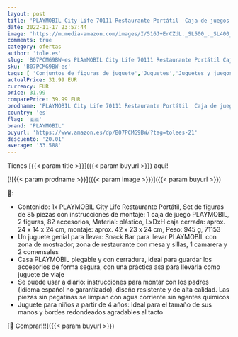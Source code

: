 ```yaml
---
layout: post
title: 'PLAYMOBIL City Life 70111 Restaurante Portátil  Caja de juegos con bisagra y asa  Juguete para llevar  Juguetes para niños a partir de 4 años'
date: 2022-11-17 23:57:44
image: 'https://m.media-amazon.com/images/I/516J+ErCZdL._SL500_._SL400_.jpg'
comments: true
category: ofertas
author: 'tole.es'
slug: 'B07PCMG9BW-es PLAYMOBIL City Life 70111 Restaurante Portátil Caja de...'
sku: 'B07PCMG9BW-es'
tags: [ 'Conjuntos de figuras de juguete','Juguetes','Juguetes y juegos','Muñecos y figuras','playmobil','🇪🇸', ]
actualPrice: 31.99 EUR
currency: EUR
price: 31.99
comparePrice: 39.99 EUR
prodname: 'PLAYMOBIL City Life 70111 Restaurante Portátil  Caja de juegos con bisagra y asa  Juguete para llevar  Juguetes para niños a partir de 4 años'
country: 'es'
flag: '🇪🇸'
brand: 'PLAYMOBIL'
buyurl: 'https://www.amazon.es/dp/B07PCMG9BW/?tag=tolees-21'
descuento: '20.01'
average: '33.588'
---
```


Tienes [{{< param title >}}]({{< param buyurl >}}) aqui!

[![{{< param prodname >}}]({{< param image >}})]({{< param buyurl >}})

🔎:

- Contenido: 1x PLAYMOBIL City Life Restaurante Portátil, Set de figuras de 85 piezas con instrucciones de montaje: 1 caja de juego PLAYMOBIL, 2 figuras, 82 accesorios, Material: plástico, LxDxH caja cerrada: aprox. 24 x 14 x 24 cm, montaje: aprox. 42 x 23 x 24 cm, Peso: 945 g, 71153
- Un juguete genial para llevar: Snack Bar para llevar PLAYMOBIL con zona de mostrador, zona de restaurante con mesa y sillas, 1 camarera y 2 comensales
- Casa PLAYMOBIL plegable y con cerradura, ideal para guardar los accesorios de forma segura, con una práctica asa para llevarla como juguete de viaje
- Se puede usar a diario: instrucciones para montar con los padres (idioma español no garantizado), diseño resistente y de alta calidad. Las piezas sin pegatinas se limpian con agua corriente sin agentes químicos
- Juguete para niños a partir de 4 años: Ideal para el tamaño de sus manos y bordes redondeados agradables al tacto

[🛒 Comprar!!!]({{< param buyurl >}})
